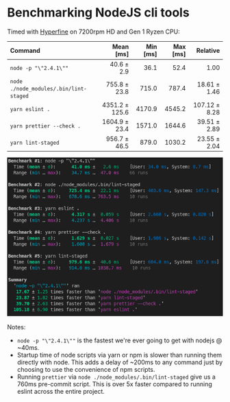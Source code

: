 # Benchmarking NodeJS cli tools

Timed with [Hyperfine](https://github.com/sharkdp/hyperfine) on 7200rpm HD and
Gen 1 Ryzen CPU:

| Command                                |      Mean [ms] | Min [ms] | Max [ms] |      Relative |
| :------------------------------------- | -------------: | -------: | -------: | ------------: |
| `node -p "\"2.4.1\""`                  |     40.6 ± 2.9 |     36.1 |     52.4 |          1.00 |
| `node ./node_modules/.bin/lint-staged` |   755.8 ± 23.8 |    715.0 |    787.4 |  18.61 ± 1.46 |
| `yarn eslint .`                        | 4351.2 ± 125.6 |   4170.9 |   4545.2 | 107.12 ± 8.28 |
| `yarn prettier --check .`              |  1604.9 ± 23.4 |   1571.0 |   1644.6 |  39.51 ± 2.89 |
| `yarn lint-staged`                     |   956.7 ± 46.5 |    879.0 |   1030.2 |  23.55 ± 2.04 |

![benchmark timings](benchmark-timings.png)

Notes:

- `node -p "\"2.4.1\""` is the fastest we're ever going to get
  with nodejs @ ~40ms.
- Startup time of node scripts via yarn or npm is slower than running them
  directly with node. This adds a delay of ~200ms to any command just by choosing to
  use the convenience of npm scripts.
- Running `prettier` via `node ./node_modules/.bin/lint-staged` give us a 760ms
  pre-commit script. This is over 5x faster compared to running eslint across the
  entire project.
